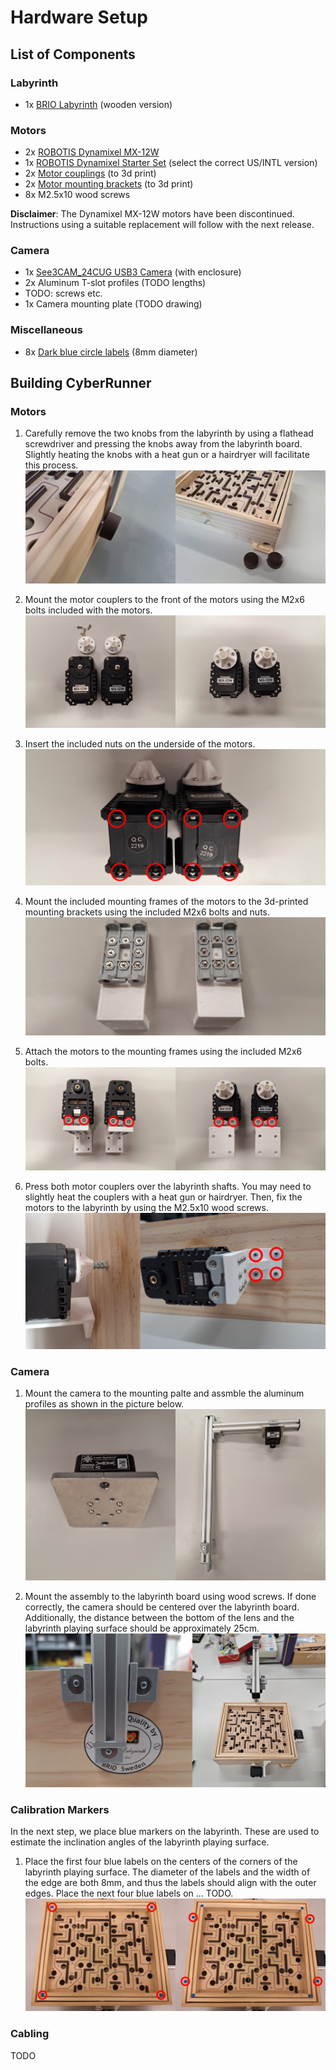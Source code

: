 Hardware Setup
=====

## List of Components

### Labyrinth
* 1x [BRIO Labyrinth](https://www.brio.us/en-US/products/games/labyrinth-game-63400000) (wooden version)

### Motors
* 2x [ROBOTIS Dynamixel MX-12W](https://www.robotis.us/dynamixel-mx-12w/)
* 1x [ROBOTIS Dynamixel Starter Set](https://www.robotis.us/dynamixel-starter-set-us/) (select the correct US/INTL version)
* 2x [Motor couplings](../assets/brio_coupler.stp) (to 3d print)
* 2x [Motor mounting brackets](../assets/brio_motor_l.stp) (to 3d print)
* 8x M2.5x10 wood screws

**Disclaimer**: The Dynamixel MX-12W motors have been discontinued. Instructions using a suitable replacement will follow with the next release.

### Camera
* 1x [See3CAM_24CUG USB3 Camera](https://www.e-consystems.com/industrial-cameras/ar0234-usb3-global-shutter-camera.asp#) (with enclosure)
* 2x Aluminum T-slot profiles (TODO lengths)
* TODO: screws etc.
* 1x Camera mounting plate (TODO drawing)

### Miscellaneous
* 8x [Dark blue circle labels](https://www.herma.co.uk/office-home/product/colour-dots-small-pack-1833/) (8mm diameter)

## Building CyberRunner

### Motors

1. Carefully remove the two knobs from the labyrinth by using a flathead screwdriver and pressing the knobs away from the labyrinth board. Slightly heating the knobs with a heat gun or a hairdryer will facilitate this process.
![knobs](img/knobs.jpg)

2. Mount the motor couplers to the front of the motors using the M2x6 bolts included with the motors.
![couplers](img/couplers.jpg)

3. Insert the included nuts on the underside of the motors.
![nuts](img/nuts.jpg)

4. Mount the included mounting frames of the motors to the 3d-printed mounting brackets using the included M2x6 bolts and nuts.
![brackets](img/brackets.jpg)

5. Attach the motors to the mounting frames using the included M2x6 bolts.
![motorframe](img/motorframe.jpg)

6. Press both motor couplers over the labyrinth shafts. You may need to slightly heat the couplers with a heat gun or hairdryer. Then, fix the motors to the labyrinth by using the M2.5x10 wood screws.
![motorfix](img/motorfix.jpg)


### Camera

1. Mount the camera to the mounting palte and assmble the aluminum profiles as shown in the picture below.
![cameramount](img/cameramount.jpg)

2. Mount the assembly to the labyrinth board using wood screws. If done correctly, the camera should be centered over the labyrinth board. Additionally, the distance between the bottom of the lens and the labyrinth playing surface should be approximately 25cm.
![camerafix](img/camerafix.jpg)


### Calibration Markers

In the next step, we place blue markers on the labyrinth. These are used to estimate the inclination angles of the labyrinth playing surface.
1. Place the first four blue labels on the centers of the corners of the labyrinth playing surface. The diameter of the labels and the width of the edge are both 8mm, and thus the labels should align with the outer edges. Place the next four blue labels on ... TODO.
![markers](img/markers.jpg)

### Cabling


TODO